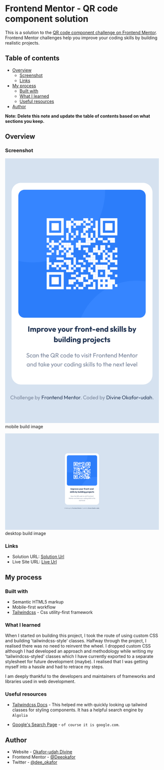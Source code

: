 # Frontend Mentor - QR code component solution

This is a solution to the [QR code component challenge on Frontend Mentor](https://www.frontendmentor.io/challenges/qr-code-component-iux_sIO_H). Frontend Mentor challenges help you improve your coding skills by building realistic projects. 

## Table of contents

- [Overview](#overview)
  - [Screenshot](#screenshot)
  - [Links](#links)
- [My process](#my-process)
  - [Built with](#built-with)
  - [What I learned](#what-i-learned)
  - [Useful resources](#useful-resources)
- [Author](#author)

**Note: Delete this note and update the table of contents based on what sections you keep.**

## Overview

### Screenshot

![](./readme_assets/screenshot%20mobile.png)
mobile build image

![](./readme_assets/screenshot%20desktop.png)
desktop build image


### Links

- Solution URL: [Solution Url](https://github.com/Deeokafor/qr-code-component-main)
- Live Site URL: [Live Url](https://deeokafor.github.io/qr-code-component-main/)

## My process

### Built with

- Semantic HTML5 markup
- Mobile-first workflow
- [Tailwindcss](https://tailwindcss.com/) - Css utility-first framework


### What I learned

When I started on building this project, I took the route of using custom CSS and building 'tailwindcss-style' classes. Halfway through the project, I realised there was no need to reinvent the wheel. I dropped custom CSS although I had developed an approach and methodology while writing my 'tailwindcss-styled' classes which I have currently exported to a separate stylesheet for future development (maybe). I realised that I was getting myself into a hassle and had to retrace my steps.


I am deeply thankful to the developers and maintainers of frameworks and libraries used in web development.




### Useful resources

- [Tailwindcss Docs](https://tailwindcss.com/docs/installation) - This helped me with quickly looking up tailwind classes for styling components. It has a helpful search engine by ```Algolia```

- [Google's Search Page](https://google.com) - ```of course it is google.com```.

## Author

- Website - [Okafor-udah Divine](deedev.netlify.app)
- Frontend Mentor - [@Deeokafor](https://www.frontendmentor.io/profile/Deeokafor)
- Twitter - [@dee_okafor](https://twitter.com/dee_okafor)
